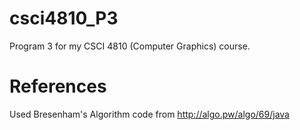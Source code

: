 # csci4810_P3
Program 3 for my CSCI 4810 (Computer Graphics) course.

# References
Used Bresenham's Algorithm code from http://algo.pw/algo/69/java
